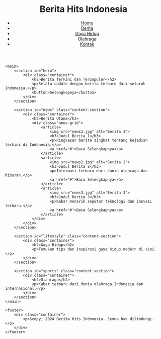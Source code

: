 
<html lang="id">
<head>
    <meta charset="UTF-8">
    <meta name="viewport" content="width=device-width, initial-scale=1.0">
    <meta name="description" content="Portal berita terkini dan hits di Indonesia">
    <title>Berita Hits Indonesia</title>
    <link rel="stylesheet" href="styles.css">
</head>
<body>
    <header>
        <div class="container">
            <h1>Berita Hits Indonesia</h1>
            <nav>
                <ul>
                    <li><a href="#">Home</a></li>
                    <li><a href="#news">Berita</a></li>
                    <li><a href="#lifestyle">Gaya Hidup</a></li>
                    <li><a href="#sports">Olahraga</a></li>
                    <li><a href="#contact">Kontak</a></li>
                </ul>
            </nav>
        </div>
    </header>

    <main>
        <section id="hero">
            <div class="container">
                <h2>Berita Terkini dan Terpopuler</h2>
                <p>Selalu update dengan berita terbaru dari seluruh Indonesia.</p>
                <button>Selengkapnya</button>
            </div>
        </section>

        <section id="news" class="content-section">
            <div class="container">
                <h2>Berita Utama</h2>
                <div class="news-grid">
                    <article>
                        <img src="news1.jpg" alt="Berita 1">
                        <h3>Judul Berita 1</h3>
                        <p>Ringkasan berita singkat tentang kejadian terkini di Indonesia.</p>
                        <a href="#">Baca Selengkapnya</a>
                    </article>
                    <article>
                        <img src="news2.jpg" alt="Berita 2">
                        <h3>Judul Berita 2</h3>
                        <p>Informasi terbaru dari dunia olahraga dan hiburan.</p>
                        <a href="#">Baca Selengkapnya</a>
                    </article>
                    <article>
                        <img src="news3.jpg" alt="Berita 3">
                        <h3>Judul Berita 3</h3>
                        <p>Kabar menarik seputar teknologi dan inovasi terbaru.</p>
                        <a href="#">Baca Selengkapnya</a>
                    </article>
                </div>
            </div>
        </section>

        <section id="lifestyle" class="content-section">
            <div class="container">
                <h2>Gaya Hidup</h2>
                <p>Temukan tips dan inspirasi gaya hidup modern di sini.</p>
            </div>
        </section>

        <section id="sports" class="content-section">
            <div class="container">
                <h2>Olahraga</h2>
                <p>Kabar terbaru dari dunia olahraga Indonesia dan internasional.</p>
            </div>
        </section>
    </main>

    <footer>
        <div class="container">
            <p>&copy; 2024 Berita Hits Indonesia. Semua hak dilindungi.</p>
        </div>
    </footer>
</body>
</html>

